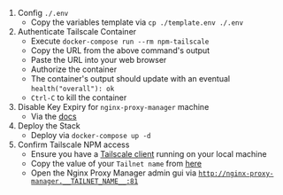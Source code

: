 1) Config `./.env`
    * Copy the variables template via `cp ./template.env ./.env`
1) Authenticate Tailscale Container
    * Execute `docker-compose run --rm npm-tailscale`
    * Copy the URL from the above command's output
    * Paste the URL into your web browser
    * Authorize the container
    * The container's output should update with an eventual `health("overall"): ok`
    * `Ctrl-C` to kill the container
1) Disable Key Expiry for `nginx-proxy-manager` machine
    * Via the [docs](https://web.archive.org/web/20221019082019/https://tailscale.com/kb/1028/key-expiry/#disabling-key-expiry)
1) Deploy the Stack
    * Deploy via `docker-compose up -d`
1) Confirm Tailscale NPM access
    * Ensure you have a [Tailscale client](https://tailscale.com/download) running on your local machine
    * Copy the value of your `Tailnet name` from [here](https://login.tailscale.com/admin/dns)
    * Open the Nginx Proxy Manager admin gui via [`http://nginx-proxy-manager.__TAILNET_NAME__:81`](http://nginx-proxy-manager.__TAILNET_NAME__:81)
